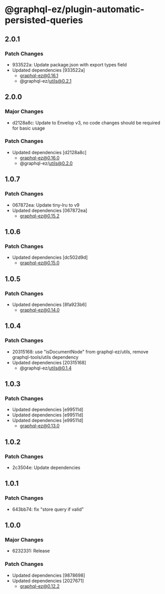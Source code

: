 # @graphql-ez/plugin-automatic-persisted-queries

## 2.0.1

### Patch Changes

- 933522a: Update package.json with export types field
- Updated dependencies [933522a]
  - graphql-ez@0.16.1
  - @graphql-ez/utils@0.2.1

## 2.0.0

### Major Changes

- d2128a8c: Update to Envelop v3, no code changes should be required for basic usage

### Patch Changes

- Updated dependencies [d2128a8c]
  - graphql-ez@0.16.0
  - @graphql-ez/utils@0.2.0

## 1.0.7

### Patch Changes

- 067872ea: Update tiny-lru to v9
- Updated dependencies [067872ea]
  - graphql-ez@0.15.2

## 1.0.6

### Patch Changes

- Updated dependencies [dc502d9d]
  - graphql-ez@0.15.0

## 1.0.5

### Patch Changes

- Updated dependencies [8fa923b6]
  - graphql-ez@0.14.0

## 1.0.4

### Patch Changes

- 20315168: use "isDocumentNode" from graphql-ez/utils, remove graphql-tools/utils dependency
- Updated dependencies [20315168]
  - @graphql-ez/utils@0.1.4

## 1.0.3

### Patch Changes

- Updated dependencies [e99511d]
- Updated dependencies [e99511d]
- Updated dependencies [e99511d]
  - graphql-ez@0.13.0

## 1.0.2

### Patch Changes

- 2c3504e: Update dependencies

## 1.0.1

### Patch Changes

- 643bb74: fix "store query if valid"

## 1.0.0

### Major Changes

- 6232331: Release

### Patch Changes

- Updated dependencies [9878698]
- Updated dependencies [2027671]
  - graphql-ez@0.12.2
